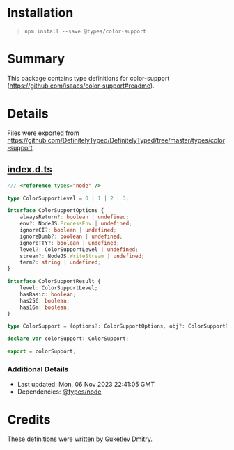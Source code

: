 # Installation
> `npm install --save @types/color-support`

# Summary
This package contains type definitions for color-support (https://github.com/isaacs/color-support#readme).

# Details
Files were exported from https://github.com/DefinitelyTyped/DefinitelyTyped/tree/master/types/color-support.
## [index.d.ts](https://github.com/DefinitelyTyped/DefinitelyTyped/tree/master/types/color-support/index.d.ts)
````ts
/// <reference types="node" />

type ColorSupportLevel = 0 | 1 | 2 | 3;

interface ColorSupportOptions {
    alwaysReturn?: boolean | undefined;
    env?: NodeJS.ProcessEnv | undefined;
    ignoreCI?: boolean | undefined;
    ignoreDumb?: boolean | undefined;
    ignoreTTY?: boolean | undefined;
    level?: ColorSupportLevel | undefined;
    stream?: NodeJS.WriteStream | undefined;
    term?: string | undefined;
}

interface ColorSupportResult {
    level: ColorSupportLevel;
    hasBasic: boolean;
    has256: boolean;
    has16m: boolean;
}

type ColorSupport = (options?: ColorSupportOptions, obj?: ColorSupportResult) => false | ColorSupportResult;

declare var colorSupport: ColorSupport;

export = colorSupport;

````

### Additional Details
 * Last updated: Mon, 06 Nov 2023 22:41:05 GMT
 * Dependencies: [@types/node](https://npmjs.com/package/@types/node)

# Credits
These definitions were written by [Guketlev Dmitry](https://github.com/Yavanosta).
